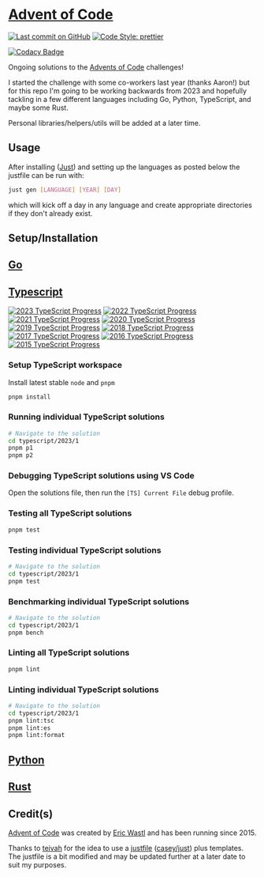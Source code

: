 # [Advent of Code](https://adventofcode.com/)

[![Last commit on GitHub](https://img.shields.io/github/last-commit/colehpage/advent-of-code.svg)](https://github.com/colehpage/advent-of-code)
[![Code Style: prettier](https://img.shields.io/badge/code_style-prettier-ff69b4.svg)](https://github.com/prettier/prettier)

[![Codacy Badge](https://app.codacy.com/project/badge/Grade/582468824308438c88d4f07960719864)](https://app.codacy.com/gh/colehpage/advent-of-code/dashboard?utm_source=gh&utm_medium=referral&utm_content=&utm_campaign=Badge_grade)

Ongoing solutions to the [Advents of Code](https://adventofcode.com/) challenges!

I started the challenge with some co-workers last year (thanks Aaron!) but for this repo I'm going to be working backwards from 2023 and hopefully tackling in a few different languages including Go, Python, TypeScript, and maybe some Rust.

Personal libraries/helpers/utils will be added at a later time.

## Usage

After installing ([Just](https://github.com/casey/just)) and setting up the languages as posted below the justfile can be run with:

```sh
just gen [LANGUAGE] [YEAR] [DAY]
```

which will kick off a day in any language and create appropriate directories if they don't already exist.

## Setup/Installation

## [Go](./go)

<!-- TODO -->

## [Typescript](./ts)

[![2023 TypeScript Progress](https://img.shields.io/endpoint?url=https://raw.githubusercontent.com/colehpage/advent-of-code/main/.github/badges/typescript/2023.json)](/typescript/2023/)
[![2022 TypeScript Progress](https://img.shields.io/endpoint?url=https://raw.githubusercontent.com/colehpage/advent-of-code/main/.github/badges/typescript/2022.json)](/typescript/2022/)
[![2021 TypeScript Progress](https://img.shields.io/endpoint?url=https://raw.githubusercontent.com/colehpage/advent-of-code/main/.github/badges/typescript/2021.json)](/typescript/2021/)
[![2020 TypeScript Progress](https://img.shields.io/endpoint?url=https://raw.githubusercontent.com/colehpage/advent-of-code/main/.github/badges/typescript/2020.json)](/typescript/2020/)
[![2019 TypeScript Progress](https://img.shields.io/endpoint?url=https://raw.githubusercontent.com/colehpage/advent-of-code/main/.github/badges/typescript/2019.json)](/typescript/2019/)
[![2018 TypeScript Progress](https://img.shields.io/endpoint?url=https://raw.githubusercontent.com/colehpage/advent-of-code/main/.github/badges/typescript/2018.json)](/typescript/2018/)
[![2017 TypeScript Progress](https://img.shields.io/endpoint?url=https://raw.githubusercontent.com/colehpage/advent-of-code/main/.github/badges/typescript/2017.json)](/typescript/2017/)
[![2016 TypeScript Progress](https://img.shields.io/endpoint?url=https://raw.githubusercontent.com/colehpage/advent-of-code/main/.github/badges/typescript/2016.json)](/typescript/2016/)
[![2015 TypeScript Progress](https://img.shields.io/endpoint?url=https://raw.githubusercontent.com/colehpage/advent-of-code/main/.github/badges/typescript/2015.json)](/typescript/2015/)

### Setup TypeScript workspace

Install latest stable `node` and `pnpm`

```sh
pnpm install
```

### Running individual TypeScript solutions

```sh
# Navigate to the solution
cd typescript/2023/1
pnpm p1
pnpm p2
```

### Debugging TypeScript solutions using VS Code

Open the solutions file, then run the `[TS] Current File` debug profile.

### Testing all TypeScript solutions

```sh
pnpm test
```

### Testing individual TypeScript solutions

```sh
# Navigate to the solution
cd typescript/2023/1
pnpm test
```

### Benchmarking individual TypeScript solutions

```sh
# Navigate to the solution
cd typescript/2023/1
pnpm bench
```

### Linting all TypeScript solutions

```sh
pnpm lint
```

### Linting individual TypeScript solutions

```sh
# Navigate to the solution
cd typescript/2023/1
pnpm lint:tsc
pnpm lint:es
pnpm lint:format
```

## [Python](./python)

<!-- TODO -->

## [Rust](./rust)

<!-- TODO -->

## Credit(s)

[Advent of Code](https://adventofcode.com/) was created by [Eric Wastl](http://was.tl/) and has been running since 2015.

Thanks to [teivah](https://github.com/teivah/advent-of-code) for the idea to use a [justfile](justfile) ([casey/just](https://github.com/casey/just)) plus templates. The justfile is a bit modified and may be updated further at a later date to suit my purposes.

